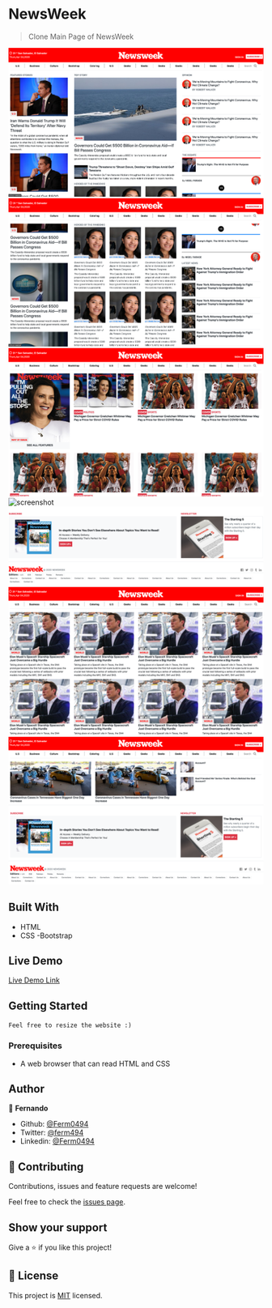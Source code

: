 # NewsWeek

> Clone Main Page of NewsWeek

![screenshot](./assets/img/1.png)
![screenshot](./assets/img/2.png)
![screenshot](./assets/img/3.png)
![screenshot](./assets/img/4.png)
![screenshot](./assets/img/5.png)
![screenshot](./assets/img/6.png)
![screenshot](./assets/img/7.png)




## Built With

- HTML
- CSS
-Bootstrap

## Live Demo

[Live Demo Link](https://rawcdn.githack.com/Ferm0494/NewsWeek/8faba38345e143cb521c1cef5b94f69a6854694e/index.html)

## Getting Started
    Feel free to resize the website :)

### Prerequisites

- A web browser that can read HTML and CSS

## Author

👤 **Fernando**

- Github: [@Ferm0494](https://github.com/Ferm0494)
- Twitter: [@ferm494](https://twitter.com/ferm494)
- Linkedin: [@Ferm0494](https://www.linkedin.com/in/ferm0494/)



## 🤝 Contributing


Contributions, issues and feature requests are welcome!

Feel free to check the [issues page](issues/).

## Show your support

Give a ⭐️ if you like this project!

## 📝 License

This project is [MIT](lic.url) licensed.
